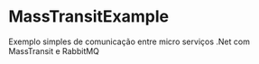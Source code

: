 # MassTransitExample
Exemplo simples de comunicação entre micro serviços .Net com MassTransit e RabbitMQ
